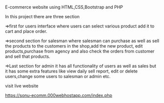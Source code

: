 E-commerce website using HTML,CSS,Bootstrap and PHP

In this project there are three section

=>first for users interface where users can select various product add it to cart and place order.

=>second section for salesman where salesman can purchase as well as sell the products to the customers in the shop,add the new product, edit products,purchase from agency and also check the orders from customer and sell that products.

=>Last section for admin it has all functionality of users as well as sales but it has some extra features like view daily sell report, edit or delete users,change some users to salesman or admin etc.

visit live website

https://sonu-ecomm.000webhostapp.com/index.php
